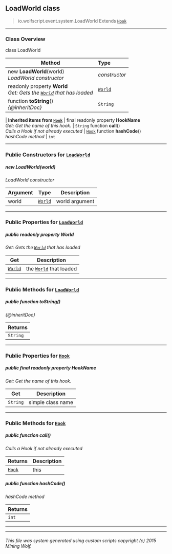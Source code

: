## LoadWorld __class__

>io.wolfscript.event.system.LoadWorld
>Extends [`Hook`](../../hook/Hook.md)

---

### Class Overview

class LoadWorld

Method | Type   
--- | :--- 
new __LoadWorld__(world) <br> _LoadWorld constructor_ | _constructor_
 readonly property __World__ <br> _Get: Gets the [`World`](../../api/world/World.md) that has loaded_ | [`World`](../../api/world/World.md)
 function __toString__() <br> _{@inheritDoc}_ | `String`
 |
__Inherited items from [`Hook`](../../hook/Hook.md)__ |
final readonly property __HookName__ <br> _Get: Get the name of this hook._ | `String`
 function __call__() <br> _Calls a Hook if not already executed_ | [`Hook`](../../hook/Hook.md)
 function __hashCode__() <br> _hashCode method_ | `int`





---

### Public Constructors for [`LoadWorld`](LoadWorld.md)

##### <a id='loadworld'></a>new __LoadWorld__(world) 

_LoadWorld constructor_

Argument | Type | Description  
--- | --- | --- 
world | [`World`](../../api/world/World.md) | world argument

---

### Public Properties for [`LoadWorld`](LoadWorld.md)

##### <a id='world'></a>public  readonly property __World__

_Get: Gets the [`World`](../../api/world/World.md) that has loaded_

Get | Description
--- | --- 
[`World`](../../api/world/World.md) | the [`World`](../../api/world/World.md) that loaded



---

### Public Methods for [`LoadWorld`](LoadWorld.md)

##### <a id='tostring'></a>public  function __toString__()

_{@inheritDoc}_

Returns | 
--- | 
`String` |


---

### Public Properties for [`Hook`](../../hook/Hook.md)

##### <a id='hookname'></a>public final readonly property __HookName__

_Get: Get the name of this hook._

Get | Description
--- | --- 
`String` | simple class name



---

### Public Methods for [`Hook`](../../hook/Hook.md)

##### <a id='call'></a>public  function __call__()

_Calls a Hook if not already executed_

Returns | Description
--- | --- 
[`Hook`](../../hook/Hook.md) | this


##### <a id='hashcode'></a>public  function __hashCode__()

_hashCode method_

Returns | 
--- | 
`int` |


---


---


###### This file was system generated using custom scripts copyright (c) 2015 Mining Wolf.
	

